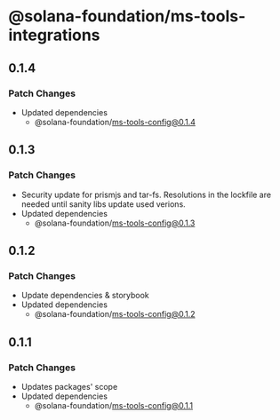 # @solana-foundation/ms-tools-integrations

## 0.1.4

### Patch Changes

- Updated dependencies
  - @solana-foundation/ms-tools-config@0.1.4

## 0.1.3

### Patch Changes

- Security update for prismjs and tar-fs. Resolutions in the lockfile are needed until sanity libs update used verions.
- Updated dependencies
  - @solana-foundation/ms-tools-config@0.1.3

## 0.1.2

### Patch Changes

- Update dependencies & storybook
- Updated dependencies
  - @solana-foundation/ms-tools-config@0.1.2

## 0.1.1

### Patch Changes

- Updates packages' scope
- Updated dependencies
  - @solana-foundation/ms-tools-config@0.1.1
